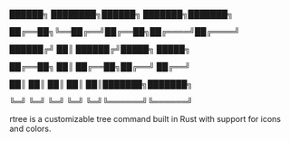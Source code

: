 ██████╗ ████████╗██████╗ ███████╗███████╗

██╔══██╗╚══██╔══╝██╔══██╗██╔════╝██╔════╝

██████╔╝   ██║   ██████╔╝█████╗  █████╗  

██╔══██╗   ██║   ██╔══██╗██╔══╝  ██╔══╝  

██║  ██║   ██║   ██║  ██║███████╗███████╗

╚═╝  ╚═╝   ╚═╝   ╚═╝  ╚═╝╚══════╝╚══════╝

rtree is a customizable tree command built in Rust with support for icons and colors.
